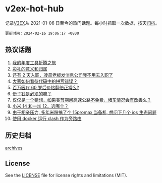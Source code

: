 # v2ex-hot-hub

 记录[V2EX](https://www.v2ex.com/)从 2021-01-06 日至今的热门话题。每小时抓取一次数据，按天[归档](archives)。

`更新时间：2024-02-16 19:06:17 +0800`

## 热议话题

1. [我的年度工具折腾之旅](https://www.v2ex.com/t/1015804)
1. [彩礼的意义和归属](https://www.v2ex.com/t/1015780)
1. [还有 2 天入职，凌晨老板发消息公司我不用去入职了](https://www.v2ex.com/t/1015805)
1. [大家如何看待代码中的拼写错误？](https://www.v2ex.com/t/1015793)
1. [百万医疗 60 岁后价格翻倍正常么?](https://www.v2ex.com/t/1015784)
1. [份子钱是必须的嘛？](https://www.v2ex.com/t/1015812)
1. [仅仅是一个猜想，如果春节期间高速公路不免费，堵车情况会有改善么？](https://www.v2ex.com/t/1015800)
1. [小米 14 和一加 12，选哪个？](https://www.v2ex.com/t/1015854)
1. [由于相亲压力, 多年米粉搞了个 15promax 当备机, 想问下几个 ios 生态问题](https://www.v2ex.com/t/1015873)
1. [使用 docker 运行 clash 作为旁路由](https://www.v2ex.com/t/1015815)

## 历史归档

[archives](archives)

## License

See the [LICENSE](LICENSE) file for license rights and limitations (MIT).
